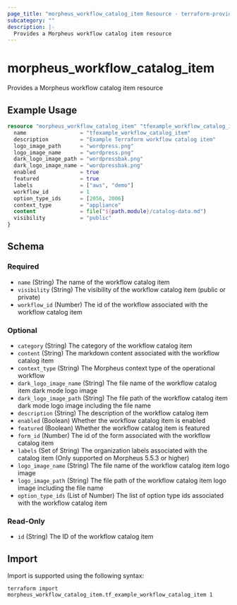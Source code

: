 ```yaml
---
page_title: "morpheus_workflow_catalog_item Resource - terraform-provider-morpheus"
subcategory: ""
description: |-
  Provides a Morpheus workflow catalog item resource
---
```


# morpheus_workflow_catalog_item

Provides a Morpheus workflow catalog item resource

## Example Usage

```terraform
resource "morpheus_workflow_catalog_item" "tfexample_workflow_catalog_item" {
  name                 = "tfexample_workflow_catalog_item"
  description          = "Example Terraform workflow catalog item"
  logo_image_path      = "wordpress.png"
  logo_image_name      = "wordpress.png"
  dark_logo_image_path = "wordpressbak.png"
  dark_logo_image_name = "wordpressbak.png"
  enabled              = true
  featured             = true
  labels               = ["aws", "demo"]
  workflow_id          = 1
  option_type_ids      = [2056, 2006]
  context_type         = "appliance"
  content              = file("${path.module}/catalog-data.md")
  visibility           = "public"
}
```

<!-- schema generated by tfplugindocs -->
## Schema

### Required

- `name` (String) The name of the workflow catalog item
- `visibility` (String) The visibility of the workflow catalog item (public or private)
- `workflow_id` (Number) The id of the workflow associated with the workflow catalog item

### Optional

- `category` (String) The category of the workflow catalog item
- `content` (String) The markdown content associated with the workflow catalog item
- `context_type` (String) The Morpheus context type of the operational workflow
- `dark_logo_image_name` (String) The file name of the workflow catalog item dark mode logo image
- `dark_logo_image_path` (String) The file path of the workflow catalog item dark mode logo image including the file name
- `description` (String) The description of the workflow catalog item
- `enabled` (Boolean) Whether the workflow catalog item is enabled
- `featured` (Boolean) Whether the workflow catalog item is featured
- `form_id` (Number) The id of the form associated with the workflow catalog item
- `labels` (Set of String) The organization labels associated with the catalog item (Only supported on Morpheus 5.5.3 or higher)
- `logo_image_name` (String) The file name of the workflow catalog item logo image
- `logo_image_path` (String) The file path of the workflow catalog item logo image including the file name
- `option_type_ids` (List of Number) The list of option type ids associated with the workflow catalog item

### Read-Only

- `id` (String) The ID of the workflow catalog item

## Import

Import is supported using the following syntax:

```shell
terraform import morpheus_workflow_catalog_item.tf_example_workflow_catalog_item 1
```
